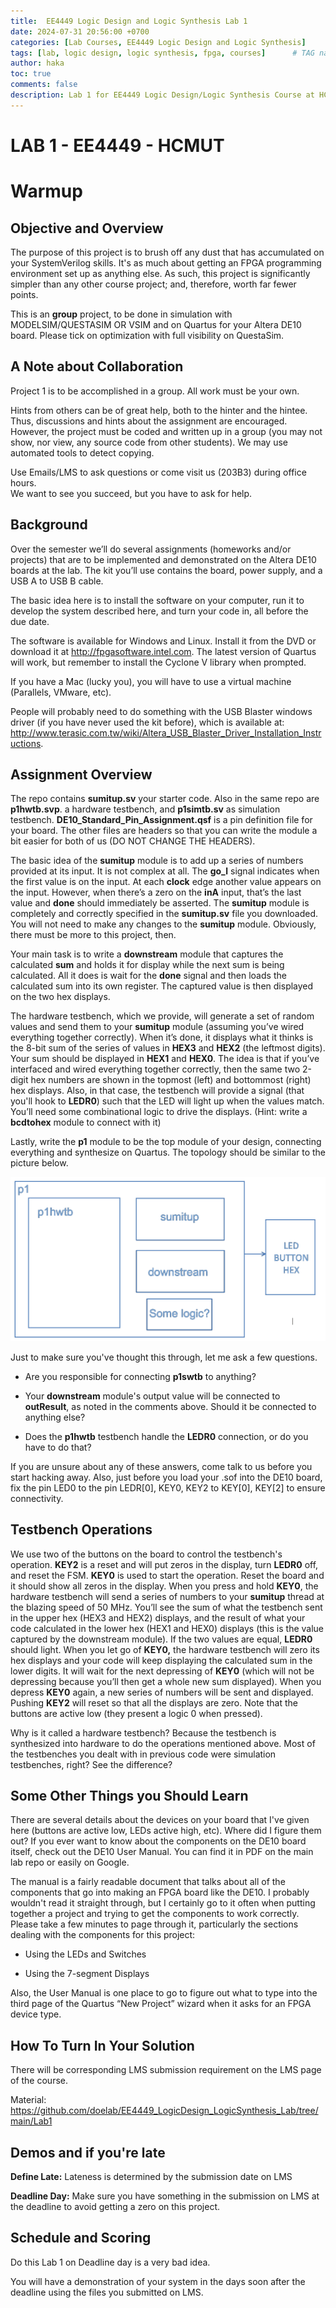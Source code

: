 ```yaml
---
title:  EE4449 Logic Design and Logic Synthesis Lab 1
date: 2024-07-31 20:56:00 +0700
categories: [Lab Courses, EE4449 Logic Design and Logic Synthesis]
tags: [lab, logic design, logic synthesis, fpga, courses]      # TAG names should always be lowercase
author: haka
toc: true
comments: false
description: Lab 1 for EE4449 Logic Design/Logic Synthesis Course at HCMUT
---
```

# LAB 1 - EE4449 - HCMUT

# Warmup

## Objective and Overview

The purpose of this project is to brush off any dust that has accumulated on
your SystemVerilog skills.  It's as much about getting an FPGA programming
environment set up as anything else.  As such, this project is significantly
simpler than any other course project; and, therefore, worth far fewer points.

This is an **group** project, to be done in simulation with MODELSIM/QUESTASIM OR VSIM and on Quartus for
your Altera DE10 board. Please tick on optimization with full visibility on QuestaSim.

## A Note about Collaboration

Project 1 is to be accomplished in a group.  All work must be your own.

Hints from others can be of great help, both to the hinter and the hintee.
Thus, discussions and hints about the assignment are encouraged.  However, the
project must be coded and written up in a group (you may not show, nor view,
any source code from other students).  We may use automated tools to detect
copying.

Use Emails/LMS to ask questions or come visit us (203B3) during office hours.  
We want to see you succeed, but you have to ask for help.

## Background

Over the semester we’ll do several assignments (homeworks and/or
projects) that are to be implemented and demonstrated on the Altera DE10
boards at the lab.  The kit you’ll use
contains the board, power supply, and a USB A to USB B cable.

The basic idea here is to install the software on
your computer, run it to develop the system described here, and turn
your code in, all before the due date. 

The software is available for Windows and Linux.  Install it from the
DVD or download it at http://fpgasoftware.intel.com.  The latest version
of Quartus will work, but remember to install the Cyclone V library when prompted.

If you have a Mac (lucky you), you will have to 
use a virtual machine (Parallels, VMware, etc).

People will
probably need to do something with the USB Blaster windows driver (if you have never used the kit before), which
is available at: http://www.terasic.com.tw/wiki/Altera_USB_Blaster_Driver_Installation_Instructions.

## Assignment Overview

The repo contains **sumitup.sv** your starter code.  Also in
the same repo are **p1hwtb.svp**. a hardware testbench, and **p1simtb.sv** as
simulation testbench.  **DE10_Standard_Pin_Assignment.qsf** is a pin definition
file for your board. The other files are headers so that you can write
the module a bit easier for both of us (DO NOT CHANGE THE HEADERS).

The basic idea of the **sumitup** module is to add up a series of numbers
provided at its input.  It is not complex at all. 
The **go_l** signal indicates when the first value is on the input. 
At each **clock** edge another value appears on the input.  However, when
there’s a zero on the **inA** input, that’s the last value and **done** should
immediately be asserted.  The **sumitup** module is completely and correctly
specified in the **sumitup.sv** file you downloaded.  You will not need to
make any changes to the **sumitup** module.  Obviously, there must be more
to this project, then.

Your main task is to write a **downstream** module that captures the
calculated **sum** and holds it for display while the next sum is being
calculated.  All it does is wait for the **done** signal and then loads the
calculated sum into its own register.  The captured value is then
displayed on the two hex displays. 

The hardware testbench, which we provide, will generate a set of random
values and send them to your **sumitup** module (assuming you’ve wired
everything together correctly).  When it’s done, it displays what it
thinks is the 8-bit sum of the series of values in **HEX3** and **HEX2** (the
leftmost digits). Your sum should be displayed in **HEX1** and **HEX0**. The
idea is that if you’ve interfaced and wired everything together
correctly, then the same two 2-digit hex numbers are shown in the
topmost (left) and bottommost (right) hex displays.  Also, in that case,
the testbench will provide a signal (that you'll hook to **LEDR0**) such
that the LED will light up when the values match.  You’ll need some
combinational logic to drive the displays. (Hint: write a **bcdtohex** module to connect with it)

Lastly, write the **p1** module to be the top module of your design, connecting everything
and synthesize on Quartus. The topology should be similar to the picture below.

![Alt text](https://github.com/doelab/EE4449_LogicDesign_LogicSynthesis_Lab/blob/main/Lab1/LAB1TOP.png)

Just to make sure you've thought this through, let me ask a few questions. 
 
* Are you responsible for connecting **p1swtb** to anything?  

* Your **downstream** module's output value will be connected to **outResult**, as noted in
the comments above.  Should it be connected to anything else?  

* Does the **p1hwtb** testbench handle the **LEDR0** connection, or do you have to do that?  

If you are unsure about any of these answers, come talk to us before you start hacking away. Also, just before you load your .sof into the DE10 board, fix the pin LED0 to the pin LEDR[0], KEY0, KEY2 to KEY[0], KEY[2] to ensure connectivity.

## Testbench Operations

We use two of the buttons on the board to control the testbench's
operation.  **KEY2** is a reset and will put zeros in the display,
turn **LEDR0** off, and reset the FSM.  **KEY0** is used to start the
operation. Reset the board and it should show all zeros in the display. 
When you press and hold **KEY0**, the hardware testbench will send a
series of numbers to your **sumitup** thread at the blazing speed of 50
MHz.  You’ll see the sum of what the testbench sent in the upper hex (HEX3 and HEX2)
displays, and the result of what your code calculated in the lower hex (HEX1 and HEX0)
displays (this is the value captured by the downstream module).  If the
two values are equal, **LEDR0** should light. When you let go of **KEY0,**
the hardware testbench will zero its hex displays and your code will
keep displaying the calculated sum in the lower digits.  It will wait
for the next depressing of **KEY0** (which will not be depressing because
you’ll then get a whole new sum displayed). When you depress **KEY0**
again, a new series of numbers will be sent and displayed. Pushing
**KEY2** will reset so that all the displays are zero. Note that the
buttons are active low (they present a logic 0 when pressed).

Why is it called a hardware testbench? Because the testbench is
synthesized into hardware to do the operations mentioned above.  Most of
the testbenches you dealt with in previous code were simulation testbenches,
right?  See the difference?

## Some Other Things you Should Learn

There are several details about the devices on your board that I've
given here (buttons are active low, LEDs active high, etc).  Where did I
figure them out?  If you ever want to know about the components on the
DE10 board itself, check out the DE10 User Manual.  You can find it in PDF on the main lab repo or easily on Google.

The manual is a fairly readable document that talks about all
of the components that go into making an FPGA board like the DE10.  I
probably wouldn't read it straight through, but I certainly go to it
often when putting together a project and trying to get the components
to work correctly.  Please take a few minutes to page through it,
particularly the sections dealing with the components for this project: 

* Using the LEDs and Switches

* Using the 7-segment Displays

Also, the User Manual is one place to go to figure out what to type into
the third page of the Quartus “New Project” wizard when it asks for an
FPGA device type.

## How To Turn In Your Solution

There will be corresponding LMS submission requirement on the LMS page of the course.

Material: https://github.com/doelab/EE4449_LogicDesign_LogicSynthesis_Lab/tree/main/Lab1

## Demos and if you're late

**Define Late:**  Lateness is determined by the submission date on LMS

**Deadline Day:**  Make sure you have something in the submission on LMS at
the deadline to avoid getting a zero on this project.

## Schedule and Scoring

Do this Lab 1 on Deadline day is a very bad idea.

You will have a demonstration of your system in the days soon after the deadline using the files you submitted on LMS.
